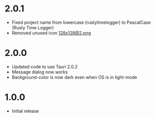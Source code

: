 # 2.0.1
- Fixed project name from lowercase (rustytimelogger) to PascalCase (Rusty Time Logger)
- Removed unused icon 128x128@2.png

# 2.0.0
- Updated code to use Tauri 2.0.2
- Message dialog now works
- Background-color is now dark even when OS is in light-mode

# 1.0.0
- Initial release
